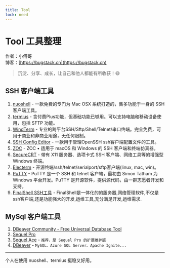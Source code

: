 ```yaml
---
title: Tool
lock: need
---
```


# Tool 工具整理

作者：小傅哥
<br/>博客：[https://bugstack.cn](https://bugstack.cn)

> 沉淀、分享、成长，让自己和他人都能有所收获！😄

## SSH 客户端工具

1. [nuoshell](https://www.nuoshell.com/) - 一款免费的专门为 Mac OSX 系统打造的，集多功能于一身的 SSH 客户端工具。
2. [termius](https://termius.com/) - 含付费Plus功能，但基础功能已够用。可以支持电脑和移动设备使用，包括 SFTP 功能。
3. [WindTerm](https://github.com/kingToolbox/WindTerm) - 专业的跨平台SSH/Sftp/Shell/Telnet/串口终端。完全免费，可用于商业和非商业用途，无任何限制。 
4. [SSH Config Editor](http://hejki.tilda.ws/ssheditor) - 一款用于管理OpenSSH ssh客户端配置文件的工具。
5. [ZOC](https://www.emtec.com/zoc/) - ZOC • 适用于 macOS 和 Windows 的 SSH 客户端和终端仿真器。
6. [SecureCRT](https://mobaxterm.mobatek.net/)  - 带有 X11 服务器、选项卡式 SSH 客户端、网络工具等的增强型 Windows 终端。
7. [Electerm](https://github.com/electerm/electerm) - 开源终端/ssh/telnet/serialport/sftp客户端(linux, mac, win)。
8. [PuTTY](https://www.putty.org/) - PuTTY 是一个 SSH 和 telnet 客户端，最初由 Simon Tatham 为 Windows 平台开发。PuTTY 是开源软件，提供源代码，由一群志愿者开发和支持。
9. [FinalShell SSH工具](http://www.hostbuf.com/t/988.html) - FinalShell是一体化的的服务器,网络管理软件,不仅是ssh客户端,还是功能强大的开发,运维工具,充分满足开发,运维需求.

## MySql 客户端工具

1. [DBeaver Community - Free Universal Database Tool](https://dbeaver.io/)
2. [Sequel Pro](https://www.sequelpro.com/)
3. [Sequel Ace](https://apps.apple.com/us/app/sequel-ace/id1518036000?ls=1) - `推荐，是 Sequel Pro 的扩展维护版`
4. [DBeaver](https://dbeaver.io/download/) - `MySQL、Azure SQL Server、Apache Ignite...`

---

个人在使用 nuoshell、termius 挺稳又好用。
